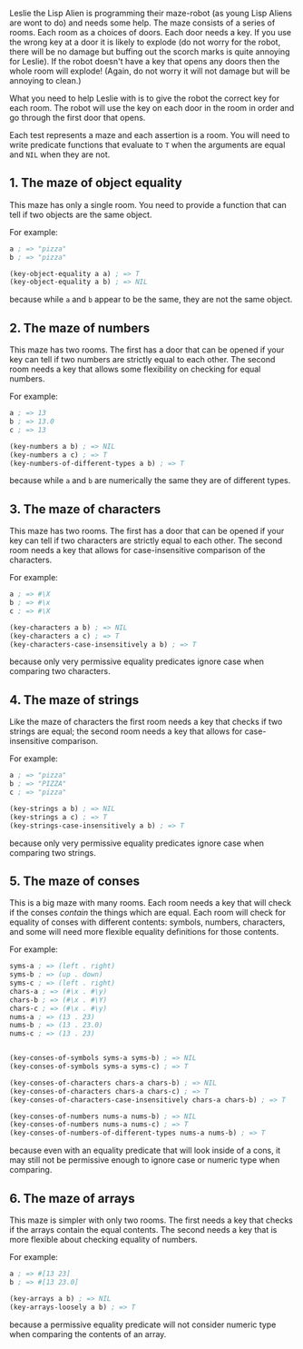 Leslie the Lisp Alien is programming their maze-robot (as young Lisp Aliens are wont to do) and needs some help. The maze consists of a series of rooms. Each room as a choices of doors. Each door needs a key. If you use the wrong key at a door it is likely to explode (do not worry for the robot, there will be no damage but buffing out the scorch marks is quite annoying for Leslie). If the robot doesn't have a key that opens any doors then the whole room will explode! (Again, do not worry it will not damage but will be annoying to clean.)

What you need to help Leslie with is to give the robot the correct key for each room. The robot will use the key on each door in the room in order and go through the first door that opens.

Each test represents a maze and each assertion is a room. You will need to write predicate functions that evaluate to `T` when the arguments are equal and `NIL` when they are not.

## 1. The maze of object equality

This maze has only a single room. You need to provide a function that can tell if two objects are the same object.

For example:

```lisp
a ; => "pizza"
b ; => "pizza"

(key-object-equality a a) ; => T
(key-object-equality a b) ; => NIL
```

because while `a` and `b` appear to be the same, they are not the same object.

## 2. The maze of numbers

This maze has two rooms. The first has a door that can be opened if your key can tell if two numbers are strictly equal to each other. The second room needs a key that allows some flexibility on checking for equal numbers.

For example:

```lisp
a ; => 13
b ; => 13.0
c ; => 13

(key-numbers a b) ; => NIL
(key-numbers a c) ; => T
(key-numbers-of-different-types a b) ; => T
```

because while `a` and `b` are numerically the same they are of different types.

## 3. The maze of characters

This maze has two rooms. The first has a door that can be opened if your key can tell if two characters are strictly equal to each other. The second room needs a key that allows for case-insensitive comparison of the characters.

For example:

```lisp
a ; => #\X
b ; => #\x
c ; => #\X

(key-characters a b) ; => NIL
(key-characters a c) ; => T
(key-characters-case-insensitively a b) ; => T
```

because only very permissive equality predicates ignore case when comparing two characters.

## 4. The maze of strings

Like the maze of characters the first room needs a key that checks if two strings are equal; the second room needs a key that allows for case-insensitive comparison.

For example:

```lisp
a ; => "pizza"
b ; => "PIZZA"
c ; => "pizza"

(key-strings a b) ; => NIL
(key-strings a c) ; => T
(key-strings-case-insensitively a b) ; => T
```

because only very permissive equality predicates ignore case when comparing two strings.

## 5. The maze of conses

This is a big maze with many rooms. Each room needs a key that will check if the conses _contain_ the things which are equal. Each room will check for equality of conses with different contents: symbols, numbers, characters, and some will need more flexible equality definitions for those contents.

For example:

```lisp
syms-a ; => (left . right)
syms-b ; => (up . down)
syms-c ; => (left . right)
chars-a ; => (#\x . #\y)
chars-b ; => (#\x . #\Y)
chars-c ; => (#\x . #\y)
nums-a ; => (13 . 23)
nums-b ; => (13 . 23.0)
nums-c ; => (13 . 23)


(key-conses-of-symbols syms-a syms-b) ; => NIL
(key-conses-of-symbols syms-a syms-c) ; => T

(key-conses-of-characters chars-a chars-b) ; => NIL
(key-conses-of-characters chars-a chars-c) ; => T
(key-conses-of-characters-case-insensitively chars-a chars-b) ; => T

(key-conses-of-numbers nums-a nums-b) ; => NIL
(key-conses-of-numbers nums-a nums-c) ; => T
(key-conses-of-numbers-of-different-types nums-a nums-b) ; => T
```

because even with an equality predicate that will look inside of a cons, it may still not be permissive enough to ignore case or numeric type when comparing.

## 6. The maze of arrays

This maze is simpler with only two rooms. The first needs a key that checks if the arrays contain the equal contents. The second needs a key that is more flexible about checking equality of numbers.

For example:

```lisp
a ; => #[13 23]
b ; => #[13 23.0]

(key-arrays a b) ; => NIL
(key-arrays-loosely a b) ; => T
```

because a permissive equality predicate will not consider numeric type when comparing the contents of an array.
